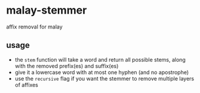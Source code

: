 # malay-stemmer
affix removal for malay

## usage
-   the `stem` function will take a word and return all possible stems, along with the removed prefix(es) and suffix(es)
-   give it a lowercase word with at most one hyphen (and no apostrophe)
-   use the `recursive` flag if you want the stemmer to remove multiple layers of affixes